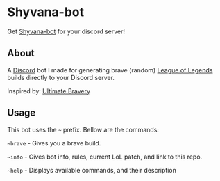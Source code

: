 # Shyvana-bot
Get [Shyvana-bot](https://discord.com/api/oauth2/authorize?client_id=381961028486823939&permissions=67584&scope=bot) for your discord server!

## About
A [Discord](https://discord.com/) bot I made for generating brave (random) [League of Legends](https://leagueoflegends.com/) builds directly to your Discord server.  

Inspired by: [Ultimate Bravery](https://ultimate-bravery.net/)

## Usage
This bot uses the `~` prefix.  Bellow are the commands:

`~brave` - Gives you a brave build.

`~info` - Gives bot info, rules, current LoL patch, and link to this repo.

`~help` - Displays available commands, and their description
